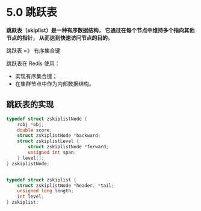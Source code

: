 # 5.0 跳跃表

**跳跃表（skiplist）是一种有序数据结构， 它通过在每个节点中维持多个指向其他节点的指针， 从而达到快速访问节点的目的。**



跳跃表 =》 有序集合键



跳跃表在 Redis 使用：

- 实现有序集合键；
- 在集群节点中作为内部数据结构。



## 跳跃表的实现



````c
typedef struct zskiplistNode {
    robj *obj;
    double score;
    struct zskiplistNode *backward;
    struct zskiplistLevel {
        struct zskiplistNode *forward;
        unsigned int span;
    } level[];
} zskiplistNode;


typedef struct zskiplist {
    struct zskiplistNode *header, *tail;
    unsigned long length;
    int level;
} zskiplist;
````







